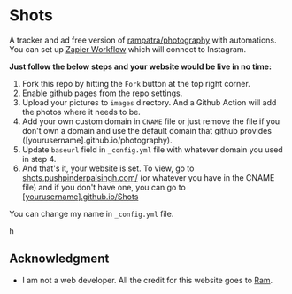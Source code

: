 # Shots
A tracker and ad free version of [rampatra/photography](https://github.com/rampatra/photography) with automations. You can set up [Zapier Workflow](https://zapier.com/shared/c6dc58c746bbe5c1fd42d86c9bda39e75ca6610b) which will connect to Instagram.

**Just follow the below steps and your website would be live in no time:**

1. Fork this repo by hitting the `Fork` button at the top right corner.
2. Enable github pages from the repo settings.
3. Upload your pictures to `images` directory. And a Github Action will add the photos where it needs to be.
4. Add your own custom domain in `CNAME` file or just remove the file if you don't own a domain and use the default domain that github provides ([yourusername].github.io/photography).
5. Update `baseurl` field in `_config.yml` file with whatever domain you used in step 4.
6. And that's it, your website is set. To view, go to [shots.pushpinderpalsingh.com/](https://shots.pushpinderpalsingh.com/) (or whatever you have in the CNAME file) and if you don't have one, you can go to [[yourusername].github.io/Shots](http://yourusername.github.io/Shots)

You can change my name in `_config.yml` file.

h

## Acknowledgment
- I am not a web developer. All the credit for this website goes to [Ram](https://github.com/rampatra).
